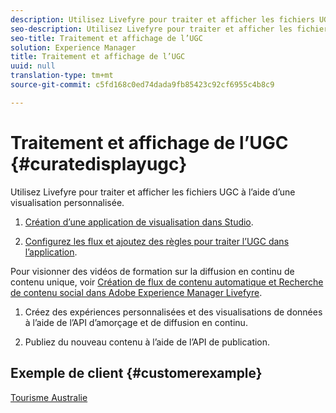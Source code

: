 ```yaml
---
description: Utilisez Livefyre pour traiter et afficher les fichiers UGC à l’aide d’une visualisation personnalisée.
seo-description: Utilisez Livefyre pour traiter et afficher les fichiers UGC à l’aide d’une visualisation personnalisée.
seo-title: Traitement et affichage de l’UGC
solution: Experience Manager
title: Traitement et affichage de l’UGC
uuid: null
translation-type: tm+mt
source-git-commit: c5fd168c0ed74dada9fb85423c92cf6955c4b8c9

---
```



# Traitement et affichage de l’UGC {#curatedisplayugc}

Utilisez Livefyre pour traiter et afficher les fichiers UGC à l’aide d’une visualisation personnalisée.

1. [Création d’une application de visualisation dans Studio](/help/using/c-about-apps/c-create-an-app.md).

1. [Configurez les flux et ajoutez des règles pour traiter l’UGC dans l’application](/help/using/c-streams/c-streams.md).

Pour visionner des vidéos de formation sur la diffusion en continu de contenu unique, voir [Création de flux de contenu automatique et Recherche de contenu social dans Adobe Experience Manager Livefyre](https://helpx.adobe.com/experience-manager/tutorials.html).

1. Créez des expériences personnalisées et des visualisations de données à l’aide de l’API d’amorçage et de diffusion en continu.

1. Publiez du nouveau contenu à l’aide de l’API [](https://api.livefyre.com/docs/apis/by-category/collection-content#operation=urn:livefyre:apis:quill:operations:api:v3.0:collection:post:method=post)de publication.

## Exemple de client {#customerexample}

[Tourisme Australie](https://www.australia.com/en-us)
